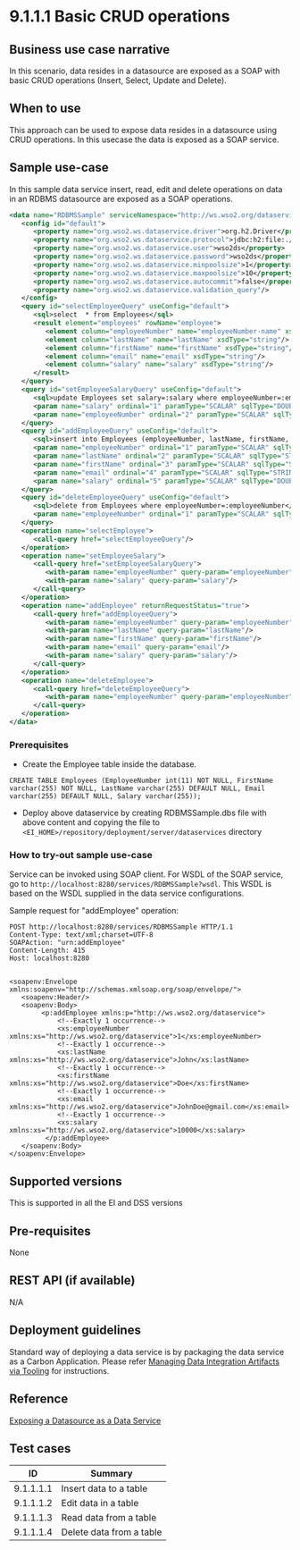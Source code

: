 # 9.1.1.1 Basic CRUD operations

## Business use case narrative

In this scenario, data resides in a datasource are exposed as a SOAP with basic CRUD operations (Insert, Select, Update 
and Delete). 

## When to use
This approach can be used to expose data resides in a datasource using CRUD operations. In this usecase the data is exposed
as a SOAP service.

## Sample use-case
In this sample data service insert, read, edit and delete operations on data in an RDBMS datasource are exposed as a 
SOAP operations.

```xml
<data name="RDBMSSample" serviceNamespace="http://ws.wso2.org/dataservice/samples/rdbms_sample">
   <config id="default">
      <property name="org.wso2.ws.dataservice.driver">org.h2.Driver</property>
      <property name="org.wso2.ws.dataservice.protocol">jdbc:h2:file:./samples/data-services/database/DATA_SERV_SAMP</property>
      <property name="org.wso2.ws.dataservice.user">wso2ds</property>
      <property name="org.wso2.ws.dataservice.password">wso2ds</property>
      <property name="org.wso2.ws.dataservice.minpoolsize">1</property>
      <property name="org.wso2.ws.dataservice.maxpoolsize">10</property>
      <property name="org.wso2.ws.dataservice.autocommit">false</property>
      <property name="org.wso2.ws.dataservice.validation_query"/>
   </config>
   <query id="selectEmployeeQuery" useConfig="default">
      <sql>select  * from Employees</sql>
      <result element="employees" rowName="employee">
         <element column="employeeNumber" name="employeeNumber-name" xsdType="string"/>
         <element column="lastName" name="lastName" xsdType="string"/>
         <element column="firstName" name="firstName" xsdType="string"/>
         <element column="email" name="email" xsdType="string"/>
         <element column="salary" name="salary" xsdType="string"/>
      </result>
   </query>
   <query id="setEmployeeSalaryQuery" useConfig="default">
      <sql>update Employees set salary=:salary where employeeNumber=:employeeNumber</sql>
      <param name="salary" ordinal="1" paramType="SCALAR" sqlType="DOUBLE" type="IN"/>
      <param name="employeeNumber" ordinal="2" paramType="SCALAR" sqlType="INTEGER" type="IN"/>
   </query>
   <query id="addEmployeeQuery" useConfig="default">
      <sql>insert into Employees (employeeNumber, lastName, firstName, email, salary) values(:employeeNumber,:lastName,:firstName,:email,:salary)</sql>
      <param name="employeeNumber" ordinal="1" paramType="SCALAR" sqlType="INTEGER" type="IN"/>
      <param name="lastName" ordinal="2" paramType="SCALAR" sqlType="STRING" type="IN"/>
      <param name="firstName" ordinal="3" paramType="SCALAR" sqlType="STRING" type="IN"/>
      <param name="email" ordinal="4" paramType="SCALAR" sqlType="STRING" type="IN"/>
      <param name="salary" ordinal="5" paramType="SCALAR" sqlType="DOUBLE" type="IN"/>
   </query>
   <query id="deleteEmployeeQuery" useConfig="default">
      <sql>delete from Employees where employeeNumber=:employeeNumber</sql>
      <param name="employeeNumber" ordinal="1" paramType="SCALAR" sqlType="INTEGER" type="IN"/>
   </query>
   <operation name="selectEmployee">
      <call-query href="selectEmployeeQuery"/>
   </operation>
   <operation name="setEmployeeSalary">
      <call-query href="setEmployeeSalaryQuery">
         <with-param name="employeeNumber" query-param="employeeNumber"/>
         <with-param name="salary" query-param="salary"/>
      </call-query>
   </operation>
   <operation name="addEmployee" returnRequestStatus="true">
      <call-query href="addEmployeeQuery">
         <with-param name="employeeNumber" query-param="employeeNumber"/>
         <with-param name="lastName" query-param="lastName"/>
         <with-param name="firstName" query-param="firstName"/>
         <with-param name="email" query-param="email"/>
         <with-param name="salary" query-param="salary"/>
      </call-query>
   </operation>
   <operation name="deleteEmployee">
      <call-query href="deleteEmployeeQuery">
         <with-param name="employeeNumber" query-param="employeeNumber"/>
      </call-query>
   </operation>
</data>
```

### Prerequisites
* Create the Employee table inside the database.
```
CREATE TABLE Employees (EmployeeNumber int(11) NOT NULL, FirstName varchar(255) NOT NULL, LastName varchar(255) DEFAULT NULL, Email varchar(255) DEFAULT NULL, Salary varchar(255));
```
* Deploy above dataservice by creating RDBMSSample.dbs file with above content and copying the file to 
```<EI_HOME>/repository/deployment/server/dataservices``` directory

### How to try-out sample use-case
Service can be invoked using SOAP client.
For WSDL of the SOAP service, go to ```http://localhost:8280/services/RDBMSSample?wsdl```. 
This WSDL is based on the WSDL supplied in the data service configurations.

Sample request for "addEmployee" operation:
```text
POST http://localhost:8280/services/RDBMSSample HTTP/1.1
Content-Type: text/xml;charset=UTF-8
SOAPAction: "urn:addEmployee"
Content-Length: 415
Host: localhost:8280


<soapenv:Envelope xmlns:soapenv="http://schemas.xmlsoap.org/soap/envelope/">
   <soapenv:Header/>
   <soapenv:Body>
        <p:addEmployee xmlns:p="http://ws.wso2.org/dataservice">
            <!--Exactly 1 occurrence-->
            <xs:employeeNumber xmlns:xs="http://ws.wso2.org/dataservice">1</xs:employeeNumber>
            <!--Exactly 1 occurrence-->
            <xs:lastName xmlns:xs="http://ws.wso2.org/dataservice">John</xs:lastName>
            <!--Exactly 1 occurrence-->
            <xs:firstName xmlns:xs="http://ws.wso2.org/dataservice">Doe</xs:firstName>
            <!--Exactly 1 occurrence-->
            <xs:email xmlns:xs="http://ws.wso2.org/dataservice">JohnDoe@gmail.com</xs:email>
            <!--Exactly 1 occurrence-->
            <xs:salary xmlns:xs="http://ws.wso2.org/dataservice">10000</xs:salary>
         </p:addEmployee>
   </soapenv:Body>
</soapenv:Envelope>
```

## Supported versions
This is supported in all the EI and DSS versions

## Pre-requisites
None

## REST API (if available)
N/A

## Deployment guidelines
Standard way of deploying a data service is by packaging the data service as a Carbon Application. Please refer 
[Managing Data Integration Artifacts via Tooling](https://docs.wso2.com/display/EI640/Managing+Data+Integration+Artifacts+via+Tooling) for instructions.



## Reference
[Exposing a Datasource as a Data Service](https://docs.wso2.com/display/EI640/Exposing+a+Datasource+as+a+Data+Service)

## Test cases

|      ID       | Summary |
| ------------- | ------------- |
| 9.1.1.1.1     | Insert data to a table |
| 9.1.1.1.2     | Edit data in a table |
| 9.1.1.1.3     | Read data from a table |
| 9.1.1.1.4     | Delete data from a table |